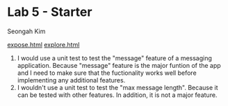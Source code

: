 # Lab 5 - Starter
Seongah Kim

[expose.html](https://kimseongah.github.io/Lab5_Starter/expose.html)
[explore.html](https://kimseongah.github.io/Lab5_Starter/explore.html)

1. I would use a unit test to test the "message" feature of a messaging application. Because "message" feature is the major funtion of the app and I need to make sure that the fuctionality works well before implementing any additional features.
2. I wouldn't use a unit test to test the "max message length". Because it can be tested with other features. In addition, it is not a major feature.
